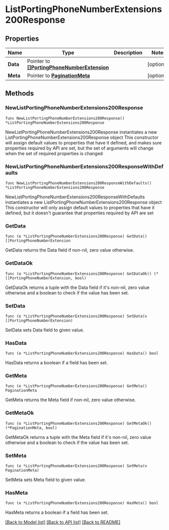 # ListPortingPhoneNumberExtensions200Response

## Properties

Name | Type | Description | Notes
------------ | ------------- | ------------- | -------------
**Data** | Pointer to [**[]PortingPhoneNumberExtension**](PortingPhoneNumberExtension.md) |  | [optional] 
**Meta** | Pointer to [**PaginationMeta**](PaginationMeta.md) |  | [optional] 

## Methods

### NewListPortingPhoneNumberExtensions200Response

`func NewListPortingPhoneNumberExtensions200Response() *ListPortingPhoneNumberExtensions200Response`

NewListPortingPhoneNumberExtensions200Response instantiates a new ListPortingPhoneNumberExtensions200Response object
This constructor will assign default values to properties that have it defined,
and makes sure properties required by API are set, but the set of arguments
will change when the set of required properties is changed

### NewListPortingPhoneNumberExtensions200ResponseWithDefaults

`func NewListPortingPhoneNumberExtensions200ResponseWithDefaults() *ListPortingPhoneNumberExtensions200Response`

NewListPortingPhoneNumberExtensions200ResponseWithDefaults instantiates a new ListPortingPhoneNumberExtensions200Response object
This constructor will only assign default values to properties that have it defined,
but it doesn't guarantee that properties required by API are set

### GetData

`func (o *ListPortingPhoneNumberExtensions200Response) GetData() []PortingPhoneNumberExtension`

GetData returns the Data field if non-nil, zero value otherwise.

### GetDataOk

`func (o *ListPortingPhoneNumberExtensions200Response) GetDataOk() (*[]PortingPhoneNumberExtension, bool)`

GetDataOk returns a tuple with the Data field if it's non-nil, zero value otherwise
and a boolean to check if the value has been set.

### SetData

`func (o *ListPortingPhoneNumberExtensions200Response) SetData(v []PortingPhoneNumberExtension)`

SetData sets Data field to given value.

### HasData

`func (o *ListPortingPhoneNumberExtensions200Response) HasData() bool`

HasData returns a boolean if a field has been set.

### GetMeta

`func (o *ListPortingPhoneNumberExtensions200Response) GetMeta() PaginationMeta`

GetMeta returns the Meta field if non-nil, zero value otherwise.

### GetMetaOk

`func (o *ListPortingPhoneNumberExtensions200Response) GetMetaOk() (*PaginationMeta, bool)`

GetMetaOk returns a tuple with the Meta field if it's non-nil, zero value otherwise
and a boolean to check if the value has been set.

### SetMeta

`func (o *ListPortingPhoneNumberExtensions200Response) SetMeta(v PaginationMeta)`

SetMeta sets Meta field to given value.

### HasMeta

`func (o *ListPortingPhoneNumberExtensions200Response) HasMeta() bool`

HasMeta returns a boolean if a field has been set.


[[Back to Model list]](../README.md#documentation-for-models) [[Back to API list]](../README.md#documentation-for-api-endpoints) [[Back to README]](../README.md)


